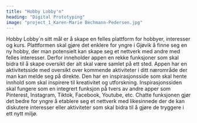 ```yaml
---
title: "Hobby Lobby'n"
heading: "Digital Prototyping"
image: "project_1_Karen-Marie Bechmann-Pedersen.jpg"
---
```


Hobby Lobby´n sitt mål er å skape en felles plattform for hobbyer, interesser og kurs. Plattformen skal gjøre det enklere for yngre i Gjøvik å finne seg en ny hobby, der man potensielt kan skape seg et nettverk med andre med felles interesser. Derfor inneholder appen en rekke funksjoner som skal bidra til å skape oversikt der alt skal være samlet på ett sted. Appen har en aktivitetsside med oversikt over kommende aktiviteter i ditt nærområde der man kan melde seg på direkte. Den har en inspirasjonsside som skal hente innhold som skal inspirere til kreativitet og utforskning. Inspirasjonssiden skal fungere som en integrert funksjon på tvers av andre apper som Pinterest, Instagram, Tiktok, Facebook, Youtube, etc. Chatte funksjonen gjør det bedre for yngre å etablere seg et nettverk med likesinnede der de kan diskutere interesser eller aktiviteter som skal bidra til å gjøre de tryggere i ett nytt miljø.
